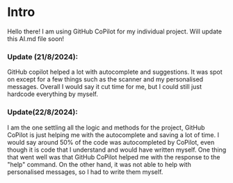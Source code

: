 # Intro
Hello there! I am using GitHub CoPilot for my individual project.
Will update this AI.md file soon!

### Update (21/8/2024):
GitHub copilot helped a lot with autocomplete and suggestions.
It was spot on except for a few things such as the scanner and my personalised messages.
Overall I would say it cut time for me, but I could still just hardcode everything by myself.

### Update(22/8/2024):
I am the one settling all the logic and methods for the project, 
GitHub CoPilot is just helping me with the autocomplete and saving a lot of time.
I would say around 50% of the code was autocompleted by CoPilot, even though it is code that I understand and would have written myself.
One thing that went well was that GitHub CoPilot helped me with the response to the "help" command.
On the other hand, it was not able to help with personalised messages, so I had to write them myself.